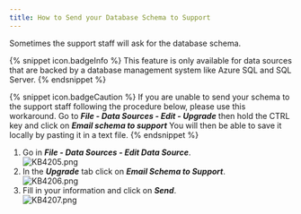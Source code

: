 ```yaml
---
title: How to Send your Database Schema to Support
---
```

Sometimes the support staff will ask for the database schema.

{% snippet icon.badgeInfo %}
This feature is only available for data sources that are backed by a database management system like Azure SQL and SQL Server.
{% endsnippet %}

{% snippet icon.badgeCaution %}
If you are unable to send your schema to the support staff following the procedure below, please use this workaround. Go to ***File - Data Sources - Edit - Upgrade*** then hold the CTRL key and click on ***Email schema to support*** You will then be able to save it locally by pasting it in a text file.
{% endsnippet %}

1. Go in ***File - Data Sources - Edit Data Source***.  
![KB4205.png](/img/en/kb/KB4205.png)
1. In the ***Upgrade*** tab click on ***Email Schema to Support***.  
![KB4206.png](/img/en/kb/KB4206.png)
1. Fill in your information and click on ***Send***.  
![KB4207.png](/img/en/kb/KB4207.png)

